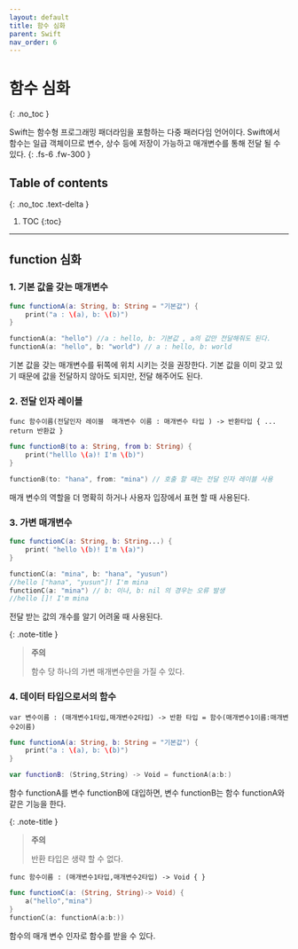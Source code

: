 ```yaml
---
layout: default
title: 함수 심화 
parent: Swift
nav_order: 6
---
```



# 함수 심화
{: .no_toc }

Swift는 함수형 프로그래밍 패더라임을 포함하는 다중 패러다임 언어이다.
Swift에서 함수는 일급 객체이므로 변수, 상수 등에 저장이 가능하고 매개변수를 통해 전달 될 수 있다.
{: .fs-6 .fw-300 }


## Table of contents
{: .no_toc .text-delta }

1. TOC
{:toc}

---



## function 심화 

### 1. 기본 값을 갖는 매개변수 

```swift
func functionA(a: String, b: String = "기본값") {
    print("a : \(a), b: \(b)")
}

functionA(a: "hello") //a : hello, b: 기본값 , a의 값만 전달해줘도 된다.
functionA(a: "hello", b: "world") // a : hello, b: world
```

기본 값을 갖는 매개변수를 뒤쪽에 위치 시키는 것을 권장한다. 
기본 값을 이미 갖고 있기 때문에 값을 전달하지 않아도 되지만, 전달 해주어도 된다.


### 2. 전달 인자 레이블 

 `func 함수이름(전달인자 레이블  매개변수 이름 : 매개변수 타입 ) -> 반환타입 { ... return 반환값 }`

```swift
func functionB(to a: String, from b: String) {
    print("helllo \(a)! I'm \(b)")
}

functionB(to: "hana", from: "mina") // 호출 할 때는 전달 인자 레이블 사용
```

매개 변수의 역할을 더 명확히 하거나 사용자 입장에서 표현 할 때 사용된다. 


### 3. 가변 매개변수 

```swift
func functionC(a: String, b: String...) {
    print( "hello \(b)! I'm \(a)")
}

functionC(a: "mina", b: "hana", "yusun")
//hello ["hana", "yusun"]! I'm mina
functionC(a: "mina") // b: 이나, b: nil 의 경우는 오류 발생
//hello []! I'm mina
```

전달 받는 값의 개수를 알기 어려울 때 사용된다. 

{: .note-title }
> **주의**
>
> 함수 당 하나의 가변 매개변수만을 가질 수 있다.  


### 4. 데이터 타입으로서의 함수 

 `var 변수이름 : (매개변수1타입,매개변수2타입) -> 반환 타입 = 함수(매개변수1이름:매개변수2이름)`

```swift
func functionA(a: String, b: String = "기본값") {
    print("a : \(a), b: \(b)")
}

var functionB: (String,String) -> Void = functionA(a:b:)
```

함수 functionA를 변수 functionB에 대입하면, 변수 functionB는 함수 functionA와 같은 기능을 한다.
 
{: .note-title }
> **주의**
>
> 반환 타입은 생략 할 수 없다.  

 `func 함수이름 : (매개변수1타입,매개변수2타입) -> Void { }`

```swift
func functionC(a: (String, String)-> Void) {
    a("hello","mina")
}
functionC(a: functionA(a:b:))
```

함수의 매개 변수 인자로 함수를 받을 수 있다. 

